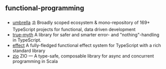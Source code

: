 ## functional-programming

- [umbrella](https://github.com/thi-ng/umbrella) ⛱  Broadly scoped ecosystem & mono-repository of 169+ TypeScript projects for functional, data driven development
- [true-myth](https://github.com/true-myth/true-myth) A library for safer and smarter error- and "nothing"-handling in TypeScript.
- [effect](https://github.com/Effect-TS/effect) A fully-fledged functional effect system for TypeScript with a rich standard library
- [zio](https://github.com/zio/zio) ZIO — A type-safe, composable library for async and concurrent programming in Scala